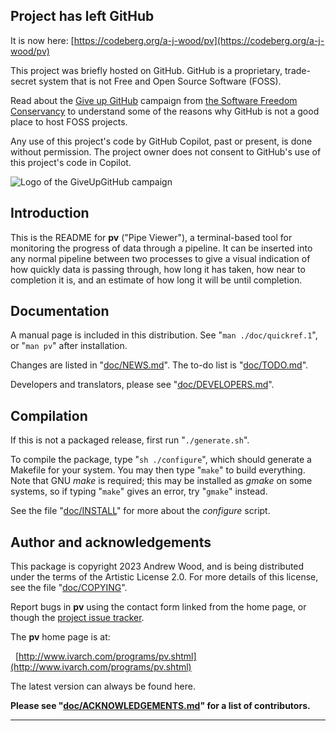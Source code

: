 Project has left GitHub
-----------------------

It is now here: [https://codeberg.org/a-j-wood/pv](https://codeberg.org/a-j-wood/pv)

This project was briefly hosted on GitHub.  GitHub is a proprietary,
trade-secret system that is not Free and Open Source Software (FOSS).

Read about the [Give up GitHub](https://GiveUpGitHub.org) campaign from
[the Software Freedom Conservancy](https://sfconservancy.org) to understand
some of the reasons why GitHub is not a good place to host FOSS projects.

Any use of this project's code by GitHub Copilot, past or present, is done
without permission.  The project owner does not consent to GitHub's use of
this project's code in Copilot.

![Logo of the GiveUpGitHub campaign](https://sfconservancy.org/img/GiveUpGitHub.png)


Introduction
------------

This is the README for **pv** ("Pipe Viewer"), a terminal-based tool for
monitoring the progress of data through a pipeline.  It can be inserted into
any normal pipeline between two processes to give a visual indication of how
quickly data is passing through, how long it has taken, how near to
completion it is, and an estimate of how long it will be until completion.


Documentation
-------------

A manual page is included in this distribution.  See "`man ./doc/quickref.1`",
or "`man pv`" after installation.

Changes are listed in "[doc/NEWS.md](./doc/NEWS.md)".  The to-do list is "[doc/TODO.md](./doc/TODO.md)".

Developers and translators, please see "[doc/DEVELOPERS.md](./doc/DEVELOPERS.md)".


Compilation
-----------

If this is not a packaged release, first run "`./generate.sh`".

To compile the package, type "`sh ./configure`", which should generate a
Makefile for your system.  You may then type "`make`" to build everything.
Note that GNU _make_ is required; this may be installed as _gmake_ on some
systems, so if typing "`make`" gives an error, try "`gmake`" instead.

See the file "[doc/INSTALL](./doc/INSTALL)" for more about the _configure_ script.


Author and acknowledgements
---------------------------

This package is copyright 2023 Andrew Wood, and is being distributed under
the terms of the Artistic License 2.0.  For more details of this license,
see the file "[doc/COPYING](./doc/COPYING)".

Report bugs in **pv** using the contact form linked from the home page, or
though the [project issue tracker](https://codeberg.org/a-j-wood/pv/issues).

The **pv** home page is at:

&nbsp;&nbsp;[http://www.ivarch.com/programs/pv.shtml](http://www.ivarch.com/programs/pv.shtml)

The latest version can always be found here.

**Please see "[doc/ACKNOWLEDGEMENTS.md](./doc/ACKNOWLEDGEMENTS.md)" for a list of contributors.**

---
